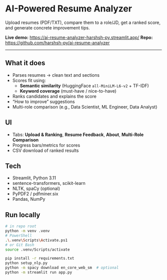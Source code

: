 # AI-Powered Resume Analyzer

Upload resumes (PDF/TXT), compare them to a role/JD, get a ranked score, and generate concrete improvement tips.

**Live demo:** https://ai-resume-analyzer-harshsh-py.streamlit.app/ 
**Repo:** https://github.com/harshsh-py/ai-resume-analyzer

---

## What it does
- Parses resumes → clean text and sections
- Scores fit using:
  - **Semantic similarity** (HuggingFace `all-MiniLM-L6-v2` + TF-IDF)
  - **Keyword coverage** (must-have / nice-to-have)
- Ranks candidates and explains the score
- “How to improve” suggestions
- Multi-role comparison (e.g., Data Scientist, ML Engineer, Data Analyst)

## UI
- Tabs: **Upload & Ranking**, **Resume Feedback**, **About**, **Multi-Role Comparison**
- Progress bars/metrics for scores
- CSV download of ranked results

## Tech
- Streamlit, Python 3.11
- sentence-transformers, scikit-learn
- NLTK, spaCy (optional)
- PyPDF2 / pdfminer.six
- Pandas, NumPy

## Run locally
```bash
# in repo root
python -m venv .venv
# PowerShell
.\.venv\Scripts\Activate.ps1
# or Git Bash
source .venv/Scripts/activate

pip install -r requirements.txt
python setup_nlp.py
python -m spacy download en_core_web_sm  # optional
python -m streamlit run app.py
